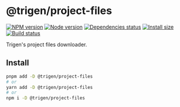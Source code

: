 # @trigen/project-files

[![NPM version][npm]][npm-url]
[![Node version][node]][node-url]
[![Dependencies status][deps]][deps-url]
[![Install size][size]][size-url]
[![Build status][build]][build-url]

[npm]: https://img.shields.io/npm/v/%40trigen/project-files.svg
[npm-url]: https://npmjs.com/package/@trigen/project-files

[node]: https://img.shields.io/node/v/%40trigen/project-files.svg
[node-url]: https://nodejs.org

[deps]: https://img.shields.io/librariesio/release/npm/@trigen/project-files
[deps-url]: https://libraries.io/npm/@trigen%2Fproject-files/tree

[size]: https://packagephobia.com/badge?p=@trigen/project-files
[size-url]: https://packagephobia.com/result?p=@trigen/project-files

[build]: https://img.shields.io/github/actions/workflow/status/TrigenSoftware/scripts/ci.yml?branch=main
[build-url]: https://github.com/TrigenSoftware/scripts/actions

Trigen's project files downloader.

## Install

```bash
pnpm add -D @trigen/project-files
# or
yarn add -D @trigen/project-files
# or
npm i -D @trigen/project-files
```
